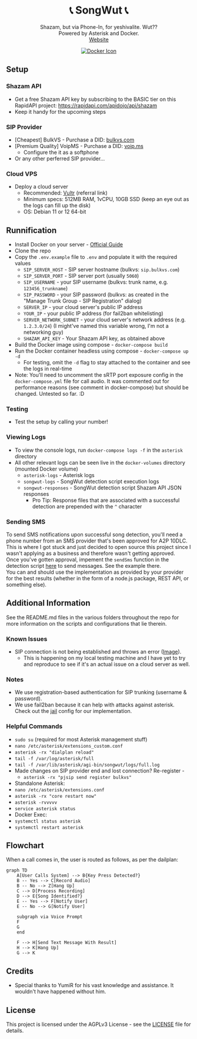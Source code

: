 <h1 align='center'>
  📞 SongWut 📞
</h1>

<p align='center'>
  Shazam, but via Phone-In, for yeshivalite. Wut??
  <br />
  Powered by Asterisk and Docker.
  <br />
  <a href="https://songwut.pages.dev">Website</a>
</p>

<p align='center'>
  <a href="./Dockerfile"><img alt="Docker Icon" src="https://img.shields.io/badge/Docker-2CA5E0?style=for-the-badge&logo=docker&logoColor=white" /></a>
</p>

## Setup

### Shazam API

-   Get a free Shazam API key by subscribing to the BASIC tier on this RapidAPI project: https://rapidapi.com/apidojo/api/shazam
-   Keep it handy for the upcoming steps

### SIP Provider

-   [Cheapest] BulkVS - Purchase a DID: [bulkvs.com](https://bulkvs.com)
-   [Premium Quality] VoipMS - Purchase a DID: [voip.ms](https://voip.ms)
    -   Configure the it as a softphone
-   Or any other perferred SIP provider...

### Cloud VPS

-   Deploy a cloud server
    -   Recommended: [Vultr](https://www.vultr.com/?ref=9004439) (referral link)
    -   Minimum specs: 512MB RAM, 1vCPU, 10GB SSD (keep an eye out as the logs can fill up the disk)
    -   OS: Debian 11 or 12 64-bit

## Runnification

-   Install Docker on your server - [Official Guide](https://docs.docker.com/engine/install/debian/)
-   Clone the repo
-   Copy the `.env.example` file to `.env` and populate it with the required values
    -   `SIP_SERVER_HOST` - SIP server hostname (bulkvs: `sip.bulkvs.com`)
    -   `SIP_SERVER_PORT` - SIP server port (usually `5060`)
    -   `SIP_USERNAME` - your SIP username (bulkvs: trunk name, e.g. `123456_trunkname`)
    -   `SIP_PASSWORD` - your SIP password (bulkvs: as created in the "Manage Trunk Group - SIP Registration" dialog)
    -   `SERVER_IP` - your cloud server's public IP address
    -   `YOUR_IP` - your public IP address (for fail2ban whitelisting)
    -   `SERVER_NETWORK_SUBNET` - your cloud server's network address (e.g. `1.2.3.0/24`) (I might've named this variable wrong, I'm not a networking guy)
    -   `SHAZAM_API_KEY` - Your Shazam API key, as obtained above
-   Build the Docker image using compose - `docker-compose build`
-   Run the Docker container headless using compose - `docker-compose up -d`
    -   For testing, omit the `-d` flag to stay attached to the container and see the logs in real-time
-   Note: You'll need to uncomment the sRTP port exposure config in the `docker-compose.yml` file for call audio. It was commented out for performance reasons (see comment in docker-compose) but should be changed. Untested so far. :D

### Testing

-   Test the setup by calling your number!

### Viewing Logs

-   To view the console logs, run `docker-compose logs -f` in the `asterisk` directory
-   All other relevant logs can be seen live in the `docker-volumes` directory (mounted Docker volume)
    -   `asterisk-logs` - Asterisk logs
    -   `songwut-logs` - SongWut detection script execution logs
    -   `songwut-responses` - SongWut detection script Shazam API JSON responses
        -   Pro Tip: Response files that are associated with a successful detection are prepended with the `^` character

### Sending SMS

To send SMS notifications upon successful song detection, you'll need a phone number from an SMS provider that's been approved for A2P 10DLC.  
This is where I got stuck and just decided to open source this project since I wasn't applying as a business and therefore wasn't getting approved.  
Once you've gotten approval, impement the `sendSms` function in the detection script [here](./var/lib/asterisk/agi-bin/songwut/detectAndNotify.js#L151) to send messages. See the example there.  
You can and should use the implementation as provided by your provider for the best results (whether in the form of a node.js package, REST API, or something else).

## Additional Information

See the README.md files in the various folders throughout the repo for more information on the scripts and configurations that lie therein.

### Known Issues

-   SIP connection is not being established and throws an error ([Image](https://i.5e7en.me/ooJAd9w38PO7.png)).
    -   This is happening on my local testing machine and I have yet to try and reproduce to see if it's an actual issue on a cloud server as well.

### Notes

-   We use registration-based authentication for SIP trunking (username & password).
-   We use fail2ban because it can help with attacks against asterisk. Check out the [jail](./etc/fail2ban/jail.local.template) config for our implementation.

### Helpful Commands

-   `sudo su` (required for most Asterisk management stuff)
-   `nano /etc/asterisk/extensions_custom.conf`
-   `asterisk -rx "dialplan reload"`
-   `tail -f /var/log/asterisk/full`
-   `tail -f /var/lib/asterisk/agi-bin/songwut/logs/full.log`
-   Made changes on SIP provider end and lost connection? Re-register -
    -   `asterisk -rx "pjsip send register bulkvs"`
-   Standalone Asterisk:
-   `nano /etc/asterisk/extensions.conf`
-   `asterisk -rx "core restart now"`
-   `asterisk -rvvvvv`
-   `service asterisk status`
-   Docker Exec:
-   `systemctl status asterisk`
-   `systemctl restart asterisk`

## Flowchart

When a call comes in, the user is routed as follows, as per the dailplan:

```mermaid
graph TD
    A[User Calls System] --> B{Key Press Detected?}
    B -- Yes --> C[Record Audio]
    B -- No --> Z[Hang Up]
    C --> D[Process Recording]
    D --> E{Song Identified?}
    E -- Yes --> F[Notify User]
    E -- No --> G[Notify User]

    subgraph via Voice Prompt
    F
    G
    end

    F --> H[Send Text Message With Result]
    H --> K[Hang Up]
    G --> K
```

## Credits

-   Special thanks to YumiR for his vast knowledge and assistance. It wouldn't have happened without him.

## License

This project is licensed under the AGPLv3 License - see the [LICENSE](./LICENSE) file for details.
